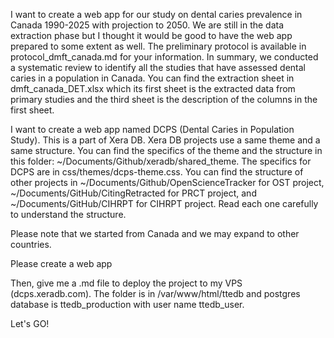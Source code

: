 I want to create a web app for our study on dental caries prevalence in Canada 1990-2025 with projection to 2050. We are still in the data extraction phase but I thought it would be good to have the web app prepared to some extent as well. The preliminary protocol is available in protocol_dmft_canada.md for your information. In summary, we conducted a systematic review to identify all the studies that have assessed dental caries in a population in Canada. You can find the extraction sheet in dmft_canada_DET.xlsx which its first sheet is the extracted data from primary studies and the third sheet is the description of the columns in the first sheet.

I want to create a web app named DCPS (Dental Caries in Population Study). This is a part of Xera DB. Xera DB projects use a same theme and a same structure. You can find the specifics of the theme and the structure in this folder: ~/Documents/Github/xeradb/shared_theme. The specifics for DCPS are in css/themes/dcps-theme.css. You can find the structure of other projects in ~/Documents/Github/OpenScienceTracker for OST project, ~/Documents/GitHub/CitingRetracted for PRCT project, and ~/Documents/GitHub/CIHRPT for CIHRPT project. Read each one carefully to understand the structure.

Please note that we started from Canada and we may expand to other countries.

Please create a web app 


Then, give me a .md file to deploy the project to my VPS (dcps.xeradb.com). The folder is in /var/www/html/ttedb and postgres database is ttedb_production with user name ttedb_user.

Let's GO!